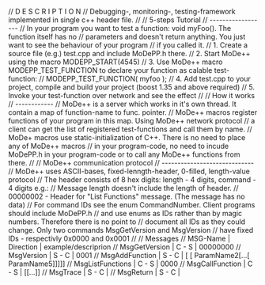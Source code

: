 // D E S C R I P T I O N
// Debugging-, monitoring-, testing-framework implemented in single c++ header file.
//
// 5-steps Tutorial
// ------------------
// In your program you want to test a function: void myFoo(). The function itself has no
// parameters and doesn't return anything. You just want to see the behaviour of your program
// if you called it.
// 1. Create a source file (e.g.) test.cpp and include MoDePP.h there.
// 2. Start MoDe++ using the macro MODEPP_START(4545)
// 3. Use MoDe++ macro MODEPP_TEST_FUNCTION to declare your function as calable test-function:
//    MODEPP_TEST_FUNCTION( myfoo );
// 4. Add test.cpp to your project, compile and build your project (boost 1.35 and above required)
// 5. Invoke your test-function over network and see the effect
//
// How it works
// ------------
// MoDe++ is a server which works in it's own thread. It contain a map of function-name to func. pointer.
// MoDe++ macros register functions of your program in this map. Using MoDe++ network protocol
// a client can get the list of registered test-functions and call them by name.
// MoDe+ macros use static-initialization of C++. There is no need to place any of MoDe++ macros
// in your program-code, no need to incude MoDePP.h in your program-code or to call any MoDe++ functions from there.
//
// MoDe++ communication protocol
// -----------------------------
// MoDe++ uses ASCII-bases, fixed-lenngth-header, 0-filled, length-value protocol
// The header consists of 8 hex digits: length - 4 digits, command - 4 digits e.g.:
// Message length doesn't include the length of header.
// 00000002 - Header for "List Functions" message. (The message has no data)
// For command IDs see the enum CommandNumber. Client programs should include MoDePP.h 
// and use enums as IDs rather than by magic numbers. Therefore there is no point to
// document all IDs as they could change. Only two commands MsgGetVersion and MsgVersion
// have fixed IDs - respectivly 0x0000 and 0x0001
//
// Messages
// MSG-Name         | Direction | example/descriprion
// MsgGetVersion    | C - S     | 00000000
// MsgVersion       | S - C     | <LenOfVersionString>0001<VersionString>
// MsgAddFunction   | S - C     | <LenOfFuncData><MsgAddFunctionID><FuncName>[ <ParamName1>[ ParamName2[...[ ParamName5]]]]]
// MsgListFunctions | C - S     | 0000<MsgListFunctionsID>
// MsgCallFunction  | C - S     | <LenOfFuncData><MsgCallFunctionID><LenOfFuncName><FuncName>[<LenOfParamData><ParamData>[...]]
// MsgTrace         | S - C     | <LenOfTraceData><MsgTraceID><TraceData>
// MsgReturn        | S - C     | <LenOfReturnData><MsgReturnID><ReturnData>
